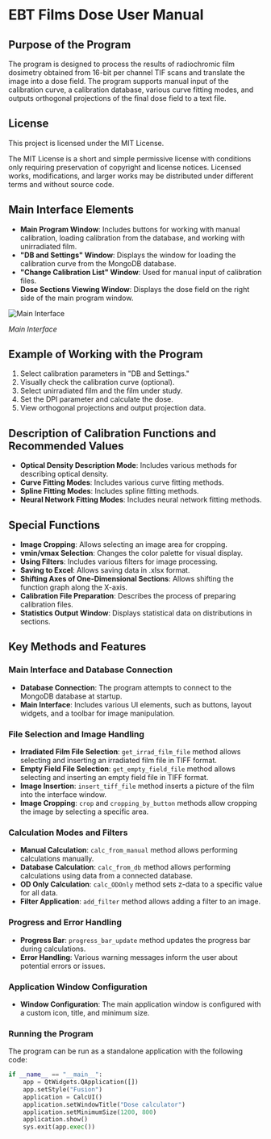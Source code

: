 # EBT Films Dose User Manual

## Purpose of the Program

The program is designed to process the results of radiochromic film dosimetry obtained from 16-bit per channel TIF scans and translate the image into a dose field. The program supports manual input of the calibration curve, a calibration database, various curve fitting modes, and outputs orthogonal projections of the final dose field to a text file.

## License

This project is licensed under the MIT License.

The MIT License is a short and simple permissive license with conditions only requiring preservation of copyright and license notices. Licensed works, modifications, and larger works may be distributed under different terms and without source code.

## Main Interface Elements

- **Main Program Window**: Includes buttons for working with manual calibration, loading calibration from the database, and working with unirradiated film.
- **"DB and Settings" Window**: Displays the window for loading the calibration curve from the MongoDB database.
- **"Change Calibration List" Window**: Used for manual input of calibration files.
- **Dose Sections Viewing Window**: Displays the dose field on the right side of the main program window.

![Main Interface](https://i.ibb.co/k88KzJh/image.png)

*Main Interface*

## Example of Working with the Program

1. Select calibration parameters in "DB and Settings."
2. Visually check the calibration curve (optional).
3. Select unirradiated film and the film under study.
4. Set the DPI parameter and calculate the dose.
5. View orthogonal projections and output projection data.

## Description of Calibration Functions and Recommended Values

- **Optical Density Description Mode**: Includes various methods for describing optical density.
- **Curve Fitting Modes**: Includes various curve fitting methods.
- **Spline Fitting Modes**: Includes spline fitting methods.
- **Neural Network Fitting Modes**: Includes neural network fitting methods.

## Special Functions

- **Image Cropping**: Allows selecting an image area for cropping.
- **vmin/vmax Selection**: Changes the color palette for visual display.
- **Using Filters**: Includes various filters for image processing.
- **Saving to Excel**: Allows saving data in .xlsx format.
- **Shifting Axes of One-Dimensional Sections**: Allows shifting the function graph along the X-axis.
- **Calibration File Preparation**: Describes the process of preparing calibration files.
- **Statistics Output Window**: Displays statistical data on distributions in sections.

## Key Methods and Features

### Main Interface and Database Connection

- **Database Connection**: The program attempts to connect to the MongoDB database at startup.
- **Main Interface**: Includes various UI elements, such as buttons, layout widgets, and a toolbar for image manipulation.

### File Selection and Image Handling

- **Irradiated Film File Selection**: `get_irrad_film_file` method allows selecting and inserting an irradiated film file in TIFF format.
- **Empty Field File Selection**: `get_empty_field_file` method allows selecting and inserting an empty field file in TIFF format.
- **Image Insertion**: `insert_tiff_file` method inserts a picture of the film into the interface window.
- **Image Cropping**: `crop` and `cropping_by_button` methods allow cropping the image by selecting a specific area.

### Calculation Modes and Filters

- **Manual Calculation**: `calc_from_manual` method allows performing calculations manually.
- **Database Calculation**: `calc_from_db` method allows performing calculations using data from a connected database.
- **OD Only Calculation**: `calc_ODOnly` method sets z-data to a specific value for all data.
- **Filter Application**: `add_filter` method allows adding a filter to an image.

### Progress and Error Handling

- **Progress Bar**: `progress_bar_update` method updates the progress bar during calculations.
- **Error Handling**: Various warning messages inform the user about potential errors or issues.

### Application Window Configuration

- **Window Configuration**: The main application window is configured with a custom icon, title, and minimum size.

### Running the Program

The program can be run as a standalone application with the following code:

```python
if __name__ == "__main__":
    app = QtWidgets.QApplication([])
    app.setStyle("Fusion")
    application = CalcUI()
    application.setWindowTitle("Dose calculator")
    application.setMinimumSize(1200, 800)
    application.show()
    sys.exit(app.exec())

